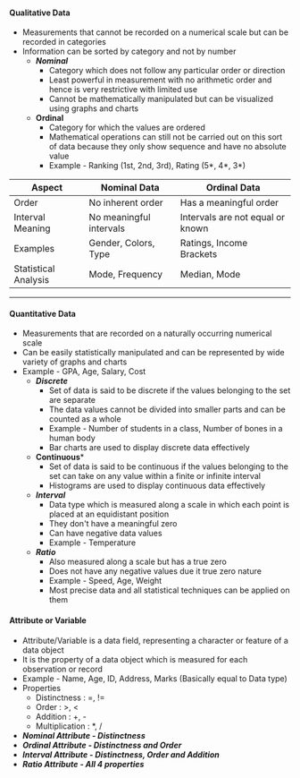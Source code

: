 #### Qualitative Data
* Measurements that cannot be recorded on a numerical scale but can be recorded in categories
* Information can be sorted by category and not by number
	* ***Nominal*** 
		* Category which does not follow any particular order or direction
		* Least powerful in measurement with no arithmetic order and hence is very restrictive with limited use
		* Cannot be mathematically manipulated but can be visualized using graphs and charts
	* **Ordinal**
		* Category for which the values are ordered
		* Mathematical operations can still not be carried out on this sort of data because they only show sequence and have no absolute value
		* Example - Ranking (1st, 2nd, 3rd), Rating (5*, 4*, 3*)

| Aspect               | Nominal Data            | Ordinal Data                     |
| -------------------- | ----------------------- | -------------------------------- |
| Order                | No inherent order       | Has a meaningful order           |
| Interval Meaning     | No meaningful intervals | Intervals are not equal or known |
| Examples             | Gender, Colors, Type    | Ratings, Income Brackets         |
| Statistical Analysis | Mode, Frequency         | Median, Mode                     |

----------------------------------------------------
#### Quantitative Data
* Measurements that are recorded on a naturally occurring numerical scale
* Can be easily statistically manipulated and can be represented by wide variety of graphs and charts
* Example - GPA, Age, Salary, Cost 
	* ***Discrete***
		* Set of data is said to be discrete if the values belonging to the set are separate
		* The data values cannot be divided into smaller parts and can be counted as a whole
		* Example - Number of students in a class, Number of bones in a human body
		* Bar charts are used to display discrete data effectively
	* **Continuous***
		* Set of data is said to be continuous if the values belonging to the set can take on any value within a finite or infinite interval
		* Histograms are used to display continuous data effectively
	* ***Interval***
		* Data type which is measured along a scale in which each point is placed at an equidistant position
		* They don't have a meaningful zero
		* Can have negative data values 
		* Example - Temperature
	* ***Ratio***
		* Also measured along a scale but has a true zero
		* Does not have any negative values due it true zero nature
		* Example - Speed, Age, Weight
		* Most precise data and all statistical techniques can be applied on them
#### Attribute or Variable
* Attribute/Variable is a data field, representing a character or feature of a data object
* It is the property of a data object which is measured for each observation or record
* Example - Name, Age, ID, Address, Marks (Basically equal to Data type)
* Properties
	* Distinctness : =, !=
	* Order : >, <
	* Addition : +, -
	* Multiplication : *, /
* ***Nominal Attribute - Distinctness***
* ***Ordinal Attribute - Distinctness and Order***
* ***Interval Attribute - Distinctness, Order and Addition***
* ***Ratio Attribute - All 4 properties***
